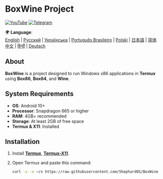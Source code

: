 # BoxWine Project

[![YouTube](https://img.shields.io/badge/YouTube-FF0000?style=for-the-badge&logo=youtube&logoColor=white)](https://youtube.com/@boxwineproject)
[![Telegram](https://img.shields.io/badge/Telegram-26A5E4?style=for-the-badge&logo=telegram&logoColor=white)](https://t.me/boxwine_project_official)

🌍 **Language**:  
[English](#) | [Русский](#) | [Українська](#) | [Português Brasileiro](#) | [Polski](#) | [日本語](#) | [简体中文](#) | [हिन्दी](#) | [Deutsch](#)

## About

**BoxWine** is a project designed to run Windows x86 applications in **Termux** using **Box86**, **Box64**, and **Wine**.

## System Requirements

- **OS**: Android 10+
- **Processor**: Snapdragon 665 or higher
- **RAM**: 4GB+ recommended
- **Storage**: At least 2GB of free space
- **Termux & X11**: Installed

## Installation

1. Install **[Termux](https://f-droid.org/packages/com.termux/)**, **[Termux-X11](https://github.com/termux/termux-x11)**.
2. Open Termux and paste this command:

   ```bash
   curl -s -o ~/x https://raw.githubusercontent.com/ShephardOS/BoxWine/main/install && . ~/x
